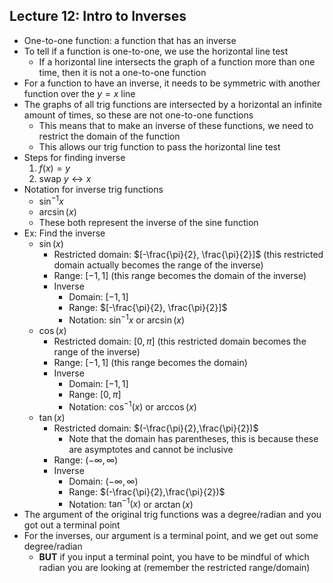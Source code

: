 ## Lecture 12: Intro to Inverses
- One-to-one function: a function that has an inverse
- To tell if a function is one-to-one, we use the horizontal line test
  - If a horizontal line intersects the graph of a function more than one time, then it is not a one-to-one function
- For a function to have an inverse, it needs to be symmetric with another function over the $y=x$ line
- The graphs of all trig functions are intersected by a horizontal an infinite amount of times, so these are not one-to-one functions
  - This means that to make an inverse of these functions, we need to restrict the domain of the function
  - This allows our trig function to pass the horizontal line test
- Steps for finding inverse
  1. $f(x) = y$
  2. swap $y \leftrightarrow x$
- Notation for inverse trig functions
  - $\sin^{-1}x$
  - $\arcsin(x)$
  - These both represent the inverse of the sine function
- Ex: Find the inverse
  - $\sin(x)$
    - Restricted domain: $[-\frac{\pi}{2}, \frac{\pi}{2}]$ (this restricted domain actually becomes the range of the inverse)
    - Range: $[-1, 1]$ (this range becomes the domain of the inverse)
    - Inverse
      - Domain: $[-1, 1]$
      - Range: $[-\frac{\pi}{2}, \frac{\pi}{2}]$
      - Notation: $\sin^{-1}x$ or $\arcsin(x)$
  - $\cos(x)$
    - Restricted domain: $[0, \pi]$ (this restricted domain becomes the range of the inverse)
    - Range: $[-1, 1]$ (this range becomes the domain)
    - Inverse
      - Domain: $[-1, 1]$
      - Range: $[0, \pi]$
      - Notation: $\cos^{-1}(x)$ or $\arccos(x)$
  - $\tan(x)$
    - Restricted domain: $(-\frac{\pi}{2},\frac{\pi}{2})$
      - Note that the domain has parentheses, this is because these are asymptotes and cannot be inclusive
    - Range: $(-\infty, \infty)$
    - Inverse
      - Domain: $(-\infty, \infty)$
      - Range: $(-\frac{\pi}{2},\frac{\pi}{2})$
      - Notation: $\tan^{-1}(x)$ or $\arctan(x)$
- The argument of the original trig functions was a degree/radian and you got out a terminal point
- For the inverses, our argument is a terminal point, and we get out some degree/radian
  - **BUT** if you input a terminal point, you have to be mindful of which radian you are looking at (remember the restricted range/domain)